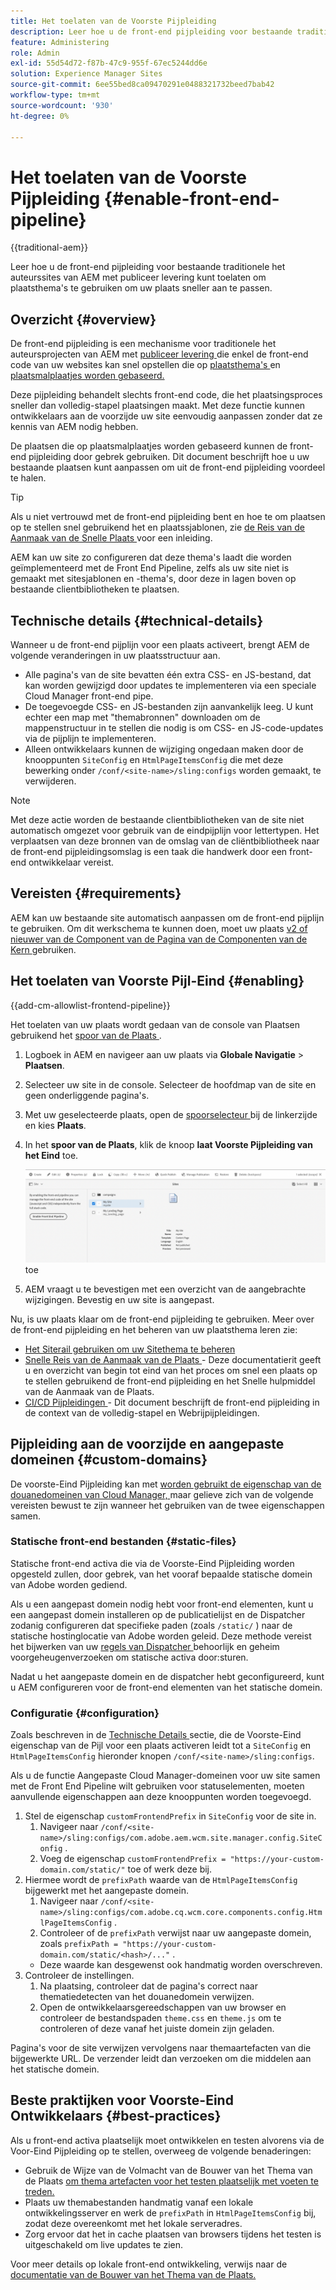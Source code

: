 ```yaml
---
title: Het toelaten van de Voorste Pijpleiding
description: Leer hoe u de front-end pijpleiding voor bestaande traditionele het auteurssites van AEM met publiceer levering kunt toelaten om plaatsthema's te gebruiken om uw plaats sneller aan te passen.
feature: Administering
role: Admin
exl-id: 55d54d72-f87b-47c9-955f-67ec5244dd6e
solution: Experience Manager Sites
source-git-commit: 6ee55bed8ca09470291e0488321732beed7bab42
workflow-type: tm+mt
source-wordcount: '930'
ht-degree: 0%

---
```



# Het toelaten van de Voorste Pijpleiding {#enable-front-end-pipeline}

{{traditional-aem}}

Leer hoe u de front-end pijpleiding voor bestaande traditionele het auteurssites van AEM met publiceer levering kunt toelaten om plaatsthema&#39;s te gebruiken om uw plaats sneller aan te passen.

## Overzicht {#overview}

De front-end pijpleiding is een mechanisme voor traditionele het auteursprojecten van AEM met [ publiceer levering ](/help/sites-cloud/authoring/author-publish.md) die enkel de front-end code van uw websites kan snel opstellen die op [ plaatsthema&#39;s ](site-themes.md) en [ plaatsmalplaatjes worden gebaseerd.](site-templates.md)

Deze pijpleiding behandelt slechts front-end code, die het plaatsingsproces sneller dan volledig-stapel plaatsingen maakt. Met deze functie kunnen ontwikkelaars aan de voorzijde uw site eenvoudig aanpassen zonder dat ze kennis van AEM nodig hebben.

De plaatsen die op plaatsmalplaatjes worden gebaseerd kunnen de front-end pijpleiding door gebrek gebruiken. Dit document beschrijft hoe u uw bestaande plaatsen kunt aanpassen om uit de front-end pijpleiding voordeel te halen.

>[!TIP]
>
>Als u niet vertrouwd met de front-end pijpleiding bent en hoe te om plaatsen op te stellen snel gebruikend het en plaatssjablonen, zie [ de Reis van de Aanmaak van de Snelle Plaats ](/help/journey-sites/quick-site/overview.md) voor een inleiding.

AEM kan uw site zo configureren dat deze thema&#39;s laadt die worden geïmplementeerd met de Front End Pipeline, zelfs als uw site niet is gemaakt met sitesjablonen en -thema&#39;s, door deze in lagen boven op bestaande clientbibliotheken te plaatsen.

## Technische details {#technical-details}

Wanneer u de front-end pijplijn voor een plaats activeert, brengt AEM de volgende veranderingen in uw plaatsstructuur aan.

* Alle pagina&#39;s van de site bevatten één extra CSS- en JS-bestand, dat kan worden gewijzigd door updates te implementeren via een speciale Cloud Manager front-end pipe.
* De toegevoegde CSS- en JS-bestanden zijn aanvankelijk leeg. U kunt echter een map met &quot;themabronnen&quot; downloaden om de mappenstructuur in te stellen die nodig is om CSS- en JS-code-updates via de pijplijn te implementeren.
* Alleen ontwikkelaars kunnen de wijziging ongedaan maken door de knooppunten `SiteConfig` en `HtmlPageItemsConfig` die met deze bewerking onder `/conf/<site-name>/sling:configs` worden gemaakt, te verwijderen.

>[!NOTE]
>
>Met deze actie worden de bestaande clientbibliotheken van de site niet automatisch omgezet voor gebruik van de eindpijplijn voor lettertypen. Het verplaatsen van deze bronnen van de omslag van de cliëntbibliotheek naar de front-end pijpleidingsomslag is een taak die handwerk door een front-end ontwikkelaar vereist.

## Vereisten {#requirements}

AEM kan uw bestaande site automatisch aanpassen om de front-end pijplijn te gebruiken. Om dit werkschema te kunnen doen, moet uw plaats [ v2 of nieuwer van de Component van de Pagina van de Componenten van de Kern ](https://experienceleague.adobe.com/nl/docs/experience-manager-core-components/using/wcm-components/page) gebruiken.

## Het toelaten van Voorste Pijl-Eind {#enabling}

{{add-cm-allowlist-frontend-pipeline}}

Het toelaten van uw plaats wordt gedaan van de console van Plaatsen gebruikend het [ spoor van de Plaats ](site-rail.md).

1. Logboek in AEM en navigeer aan uw plaats via **Globale Navigatie** > **Plaatsen**.
1. Selecteer uw site in de console. Selecteer de hoofdmap van de site en geen onderliggende pagina&#39;s.
1. Met uw geselecteerde plaats, open de [ spoorselecteur ](/help/sites-cloud/authoring/basic-handling.md#rail-selector) bij de linkerzijde en kies **Plaats**.
1. In het **spoor van de Plaats**, klik de knoop **laat Voorste Pijpleiding van het Eind** toe.

   ![ laat front-end pijpleiding ](/help/sites-cloud/administering/assets/enable-front-end-pipeline.png) toe

1. AEM vraagt u te bevestigen met een overzicht van de aangebrachte wijzigingen. Bevestig en uw site is aangepast.

Nu, is uw plaats klaar om de front-end pijpleiding te gebruiken. Meer over de front-end pijpleiding en het beheren van uw plaatsthema leren zie:

* [Het Siterail gebruiken om uw Sitethema te beheren](site-rail.md)
* [ Snelle Reis van de Aanmaak van de Plaats ](/help/journey-sites/quick-site/overview.md) - Deze documentatierit geeft u en overzicht van begin tot eind van het proces om snel een plaats op te stellen gebruikend de front-end pijpleiding en het Snelle hulpmiddel van de Aanmaak van de Plaats.
* [ CI/CD Pijpleidingen ](/help/implementing/cloud-manager/configuring-pipelines/introduction-ci-cd-pipelines.md#front-end) - Dit document beschrijft de front-end pijpleiding in de context van de volledig-stapel en Webrijpijpleidingen.

## Pijpleiding aan de voorzijde en aangepaste domeinen {#custom-domains}

De voorste-Eind Pijpleiding kan met [ worden gebruikt de eigenschap van de douanedomeinen van Cloud Manager, ](/help/implementing/cloud-manager/custom-domain-names/introduction.md) maar gelieve zich van de volgende vereisten bewust te zijn wanneer het gebruiken van de twee eigenschappen samen.

### Statische front-end bestanden {#static-files}

Statische front-end activa die via de Voorste-Eind Pijpleiding worden opgesteld zullen, door gebrek, van het vooraf bepaalde statische domein van Adobe worden gediend.

Als u een aangepast domein nodig hebt voor front-end elementen, kunt u een aangepast domein installeren op de publicatielijst en de Dispatcher zodanig configureren dat specifieke paden (zoals `/static/` ) naar de statische hostinglocatie van Adobe worden geleid. Deze methode vereist het bijwerken van uw [ regels van Dispatcher ](https://experienceleague.adobe.com/nl/docs/experience-manager-dispatcher/using/dispatcher) behoorlijk en geheim voorgeheugenverzoeken om statische activa door:sturen.

Nadat u het aangepaste domein en de dispatcher hebt geconfigureerd, kunt u AEM configureren voor de front-end elementen van het statische domein.

### Configuratie {#configuration}

Zoals beschreven in de [ Technische Details ](#technical-details) sectie, die de Voorste-Eind eigenschap van de Pijl voor een plaats activeren leidt tot a `SiteConfig` en `HtmlPageItemsConfig` hieronder knopen `/conf/<site-name>/sling:configs`.

Als u de functie Aangepaste Cloud Manager-domeinen voor uw site samen met de Front End Pipeline wilt gebruiken voor statuselementen, moeten aanvullende eigenschappen aan deze knooppunten worden toegevoegd.

1. Stel de eigenschap `customFrontendPrefix` in `SiteConfig` voor de site in.
   1. Navigeer naar `/conf/<site-name>/sling:configs/com.adobe.aem.wcm.site.manager.config.SiteConfig` .
   1. Voeg de eigenschap `customFrontendPrefix = "https://your-custom-domain.com/static/"` toe of werk deze bij.
1. Hiermee wordt de `prefixPath` waarde van de `HtmlPageItemsConfig` bijgewerkt met het aangepaste domein.
   1. Navigeer naar `/conf/<site-name>/sling:configs/com.adobe.cq.wcm.core.components.config.HtmlPageItemsConfig` .
   1. Controleer of de `prefixPath` verwijst naar uw aangepaste domein, zoals `prefixPath = "https://your-custom-domain.com/static/<hash>/..."` .
   * Deze waarde kan desgewenst ook handmatig worden overschreven.
1. Controleer de instellingen.
   1. Na plaatsing, controleer dat de pagina&#39;s correct naar thematiedetecten van het douanedomein verwijzen.
   1. Open de ontwikkelaarsgereedschappen van uw browser en controleer de bestandspaden `theme.css` en `theme.js` om te controleren of deze vanaf het juiste domein zijn geladen.

Pagina&#39;s voor de site verwijzen vervolgens naar themaartefacten van die bijgewerkte URL. De verzender leidt dan verzoeken om die middelen aan het statische domein.

## Beste praktijken voor Voorste-Eind Ontwikkelaars {#best-practices}

Als u front-end activa plaatselijk moet ontwikkelen en testen alvorens via de Voor-Eind Pijpleiding op te stellen, overweeg de volgende benaderingen:

* Gebruik de Wijze van de Volmacht van de Bouwer van het Thema van de Plaats [ om thema artefacten voor het testen plaatselijk met voeten te treden.](https://github.com/adobe/aem-site-theme-builder?tab=readme-ov-file#proxy)
* Plaats uw themabestanden handmatig vanaf een lokale ontwikkelingsserver en werk de `prefixPath` in `HtmlPageItemsConfig` bij, zodat deze overeenkomt met het lokale serveradres.
* Zorg ervoor dat het in cache plaatsen van browsers tijdens het testen is uitgeschakeld om live updates te zien.

Voor meer details op lokale front-end ontwikkeling, verwijs naar de [ documentatie van de Bouwer van het Thema van de Plaats.](https://github.com/adobe/aem-site-theme-builder)
